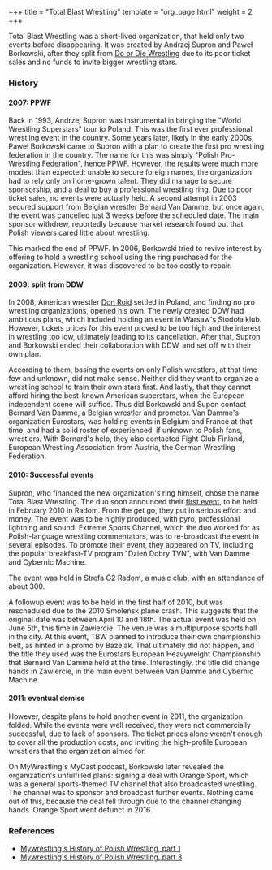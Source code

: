 +++
title = "Total Blast Wrestling"
template = "org_page.html"
weight = 2
+++

Total Blast Wrestling was a short-lived organization, that held only two events before disappearing. It was created by Andrzej Supron and Paweł Borkowski,
after they split from [Do or Die Wrestling](@/o/ddw.md) due to its poor ticket sales and no funds to invite bigger wrestling stars.

### History

#### 2007: PPWF

Back in 1993, Andrzej Supron was instrumental in bringing the "World Wrestling Superstars" tour to Poland. This was the first ever professional wrestling event in the country.
Some years later, likely in the early 2000s, Paweł Borkowski came to Supron with a plan to create the first pro wrestling federation in the country.
The name for this was simply "Polish Pro-Wrestling Federation", hence PPWF.
However, the results were much more modest than expected: unable to secure foreign names, the organization had to rely only on home-grown talent.
They did manage to secure sponsorship, and a deal to buy a professional wrestling ring.
Due to poor ticket sales, no events were actually held. A second attempt in 2003 secured support from Belgian wrestler Bernard Van Damme, but once again, the event was cancelled just 3 weeks before the scheduled date. The main sponsor withdrew, reportedly because market research found out that Polish viewers cared little about wrestling.

This marked the end of PPWF. In 2006, Borkowski tried to revive interest by offering to hold a wrestling school using the ring purchased for the organization. However, it was discovered to be too costly to repair.

#### 2009: split from DDW

In 2008, American wrestler [Don Roid](@/w/don-roid.md) settled in Poland, and finding no pro wrestling organizations, opened his own.
The newly created DDW had ambitious plans, which included holding an event in Warsaw's Stodoła klub. However, tickets prices for this event proved to be too high
and the interest in wrestling too low, ultimately leading to its cancellation. After that, Supron and Borkowski ended their collaboration with DDW, and set off with their own plan.

According to them, basing the events on only Polish wrestlers, at that time few and unknown, did not make sense. Neither did they want to organize a wrestling school to train their own stars first. And lastly, that they cannot afford hiring the best-known American superstars, when the European independent scene will suffice. Thus did Borkowski and Supon contact Bernard Van Damme, a Belgian wrestler and promotor. Van Damme's organization Eurostars, was holding events in Belgium and France at that time, and had a solid roster of experienced, if unknown to Polish fans, wrestlers. With Bernard's help, they also contacted Fight Club Finland, European Wrestling Association from Austria, the German Wrestling Federation.

#### 2010: Successful events

Supron, who financed the new organization's ring himself, chose the name Total Blast Wrestling. The duo soon announced their [first event](@/e/tbw/2010-02-27-tbw-1.md), to be held in February 2010 in Radom.
From the get go, they put in serious effort and money. The event was to be highly produced, with pyro, professional lightning and sound. Extreme Sports Channel, which the duo worked for as Polish-language wrestling commentators, was to re-broadcast the event in several episodes. To promote their event, they appeared on TV, including the popular breakfast-TV program "Dzień Dobry TVN", with Van Damme and Cybernic Machine.

The event was held in Strefa G2 Radom, a music club, with an attendance of about 300.

A followup event was to be held in the first half of 2010, but was rescheduled due to the 2010 Smoleńsk plane crash. This suggests that the original date was between April 10 and 18th. The actual event was held on June 5th, this time in Zawiercie. The venue was a multipurpose sports hall in the city. At this event, TBW planned to introduce their own championship belt, as hinted in a promo by Bazelak. That ultimately did not happen, and the title they used was the Eurostars European Heavyweight Championship that Bernard Van Damme held at the time. Interestingly, the title did change hands in Zawiercie, in the main event between Van Damme and Cybernic Machine.

#### 2011: eventual demise

However, despite plans to hold another event in 2011, the organization folded. While the events were well received, they were not commercially successful, due to lack of sponsors.
The ticket prices alone weren't enough to cover all the production costs, and inviting the high-profile European wrestlers that the organization aimed for.

On MyWrestling's MyCast podcast, Borkowski later revealed the organization's unfulfilled plans: signing a deal with Orange Sport, which was a general sports-themed TV channel that also broadcasted wrestling. The channel was to sponsor and broadcast further events.
Nothing came out of this, because the deal fell through due to the channel changing hands. Orange Sport went defunct in 2016.

### References

* [Mywrestling's History of Polish Wrestling, part 1](https://mywrestling.com.pl/historia-polskiego-wrestlingu-1-supronstars-gala-w-torwarze-ppwf/)
* [Mywrestling's History of Polish Wrestling, part 3](https://mywrestling.com.pl/historia-polskiego-wrestlingu-3-total-blast-wrestling/)

[bazelak-kovacs]: https://www.youtube.com/watch?v=1vSTZv-LfIE
